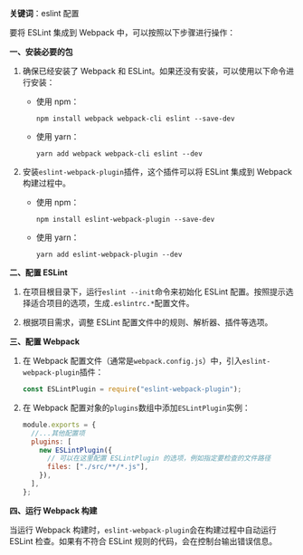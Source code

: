 **关键词**：eslint 配置

要将 ESLint 集成到 Webpack 中，可以按照以下步骤进行操作：

**一、安装必要的包**

1. 确保已经安装了 Webpack 和 ESLint。如果还没有安装，可以使用以下命令进行安装：

   - 使用 npm：
     ```
     npm install webpack webpack-cli eslint --save-dev
     ```
   - 使用 yarn：
     ```
     yarn add webpack webpack-cli eslint --dev
     ```

2. 安装`eslint-webpack-plugin`插件，这个插件可以将 ESLint 集成到 Webpack 构建过程中。

   - 使用 npm：
     ```
     npm install eslint-webpack-plugin --save-dev
     ```
   - 使用 yarn：
     ```
     yarn add eslint-webpack-plugin --dev
     ```

**二、配置 ESLint**

1. 在项目根目录下，运行`eslint --init`命令来初始化 ESLint 配置。按照提示选择适合项目的选项，生成`.eslintrc.*`配置文件。

2. 根据项目需求，调整 ESLint 配置文件中的规则、解析器、插件等选项。

**三、配置 Webpack**

1. 在 Webpack 配置文件（通常是`webpack.config.js`）中，引入`eslint-webpack-plugin`插件：

   ```javascript
   const ESLintPlugin = require("eslint-webpack-plugin");
   ```

2. 在 Webpack 配置对象的`plugins`数组中添加`ESLintPlugin`实例：

   ```javascript
   module.exports = {
     //...其他配置项
     plugins: [
       new ESLintPlugin({
         // 可以在这里配置 ESLintPlugin 的选项，例如指定要检查的文件路径
         files: ["./src/**/*.js"],
       }),
     ],
   };
   ```

**四、运行 Webpack 构建**

当运行 Webpack 构建时，`eslint-webpack-plugin`会在构建过程中自动运行 ESLint 检查。如果有不符合 ESLint 规则的代码，会在控制台输出错误信息。
